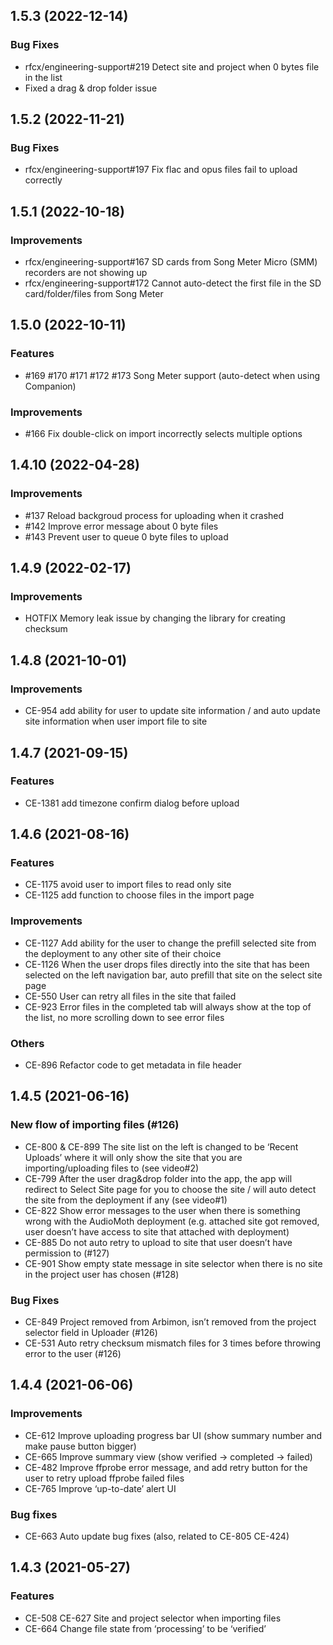 <a name="1.5.2"></a>
## 1.5.3 (2022-12-14)

### Bug Fixes

* rfcx/engineering-support#219 Detect site and project when 0 bytes file in the list
* Fixed a drag & drop folder issue

## 1.5.2 (2022-11-21)

### Bug Fixes

* rfcx/engineering-support#197 Fix flac and opus files fail to upload correctly

<a name="1.5.1"></a>
## 1.5.1 (2022-10-18)

### Improvements

* rfcx/engineering-support#167 SD cards from Song Meter Micro (SMM) recorders are not showing up
* rfcx/engineering-support#172 Cannot auto-detect the first file in the SD card/folder/files from Song Meter

<a name="1.5.0"></a>
## 1.5.0 (2022-10-11)

### Features

* #169 #170 #171 #172 #173 Song Meter support (auto-detect when using Companion)

### Improvements

* #166 Fix double-click on import incorrectly selects multiple options

<a name="1.4.10"></a>
## 1.4.10 (2022-04-28)

### Improvements

* #137 Reload backgroud process for uploading when it crashed
* #142 Improve error message about 0 byte files
* #143 Prevent user to queue 0 byte files to upload

<a name="1.4.9"></a>
## 1.4.9 (2022-02-17)

### Improvements

* HOTFIX Memory leak issue by changing the library for creating checksum

<a name="1.4.8"></a>
## 1.4.8 (2021-10-01)

### Improvements

* CE-954 add ability for user to update site information / and auto update site information when user import file to site

<a name="1.4.7"></a>
## 1.4.7 (2021-09-15)

### Features

* CE-1381 add timezone confirm dialog before upload

<a name="1.4.6"></a>
## 1.4.6 (2021-08-16)

### Features

* CE-1175 avoid user to import files to read only site
* CE-1125 add function to choose files in the import page

### Improvements
* CE-1127 Add ability for the user to change the prefill selected site from the deployment to any other site of their choice
* CE-1126 When the user drops files directly into the site that has been selected on the left navigation bar, auto prefill that site on the select site page
* CE-550 User can retry all files in the site that failed
* CE-923 Error files in the completed tab will always show at the top of the list, no more scrolling down to see error files

### Others
* CE-896 Refactor code to get metadata in file header

<a name="1.4.5"></a>
## 1.4.5 (2021-06-16)

### New flow of importing files (#126)
* CE-800 & CE-899 The site list on the left is changed to be ‘Recent Uploads’ where it will only show the site that you are importing/uploading files to (see video#2)
* CE-799 After the user drag&drop folder into the app, the app will redirect to Select Site page for you to choose the site / will auto detect the site from the deployment if any (see video#1)
* CE-822 Show error messages to the user when there is something wrong with the AudioMoth deployment (e.g. attached site got removed, user doesn’t have access to site that attached with deployment)
* CE-885 Do not auto retry to upload to site that user doesn’t have permission to  (#127)
* CE-901 Show empty state message in site selector when there is no site in the project user has chosen  (#128)

### Bug Fixes
* CE-849 Project removed from Arbimon, isn’t removed from the project selector field in Uploader  (#126)
* CE-531 Auto retry checksum mismatch files for 3 times before throwing error to the user  (#126)

<a name="1.4.4"></a>
## 1.4.4 (2021-06-06)

### Improvements
* CE-612  Improve uploading progress bar UI (show summary number and make pause button bigger)
* CE-665 Improve summary view (show verified -> completed -> failed)
* CE-482 Improve ffprobe error message, and add retry button for the user to retry upload ffprobe failed files
* CE-765  Improve ‘up-to-date’ alert UI

### Bug fixes
* CE-663 Auto update bug fixes (also, related to CE-805 CE-424)


<a name="1.4.3"></a>
## 1.4.3 (2021-05-27)

### Features
* CE-508 CE-627 Site and project selector when importing files
* CE-664 Change file state from ‘processing’ to be ‘verified’
